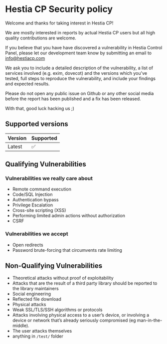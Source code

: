 # Hestia CP Security policy

Welcome and thanks for taking interest in Hestia CP!

We are mostly interested in reports by actual Hestia CP users but all high quality contributions are welcome.

If you believe that you have have discovered a vulnerability in Hestia Control Panel,
please let our development team know by submitting an email to <info@hestiacp.com>

We ask you to include a detailed description of the vulnerability, a list of services involved (e.g. exim, dovecot) and the versions which you've tested, full steps to reproduce the vulnerability, and include your findings and expected results.

Please do not open any public issue on Github or any other social media before the report has been published and a fix has been released.

With that, good luck hacking us ;)

## Supported versions

| Version | Supported          |
| ------- | ------------------ |
| Latest  | :white_check_mark: |

## Qualifying Vulnerabilities

### Vulnerabilities we really care about

- Remote command execution
- Code/SQL Injection
- Authentication bypass
- Privilege Escalation
- Cross-site scripting (XSS)
- Performing limited admin actions without authorization
- CSRF

### Vulnerabilities we accept

- Open redirects
- Password brute-forcing that circumvents rate limiting

## Non-Qualifying Vulnerabilities

- Theoretical attacks without proof of exploitability
- Attacks that are the result of a third party library should be reported to the library maintainers
- Social engineering
- Reflected file download
- Physical attacks
- Weak SSL/TLS/SSH algorithms or protocols
- Attacks involving physical access to a user’s device, or involving a device or network that’s already seriously compromised (eg man-in-the-middle).
- The user attacks themselves
- anything in `/test/` folder
